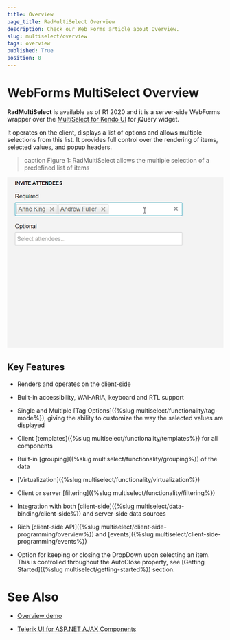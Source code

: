 ```yaml
---
title: Overview
page_title: RadMultiSelect Overview
description: Check our Web Forms article about Overview.
slug: multiselect/overview
tags: overview
published: True
position: 0
---
```


# WebForms MultiSelect Overview

**RadMultiSelect** is available as of R1 2020 and it is a server-side WebForms wrapper over the [MultiSelect for Kendo UI](https://docs.telerik.com/kendo-ui/controls/editors/multiselect/overview) for jQuery widget.

It operates on the client, displays a list of options and allows multiple selections from this list. It provides full control over the rendering of items, selected values, and popup headers.

>caption Figure 1: RadMultiSelect allows the multiple selection of a predefined list of items

![webforms-multiselect-overview](images/multiselect-overview.gif "webforms-multiselect-overview")

## Key Features

* Renders and operates on the client-side

* Built-in accessibility, WAI-ARIA, keyboard and RTL support

* Single and Multiple [Tag Options]({%slug multiselect/functionality/tag-mode%}), giving the ability to customize the way the selected values are displayed

* Client [templates]({%slug multiselect/functionality/templates%}) for all components

* Built-in [grouping]({%slug multiselect/functionality/grouping%}) of the data

* [Virtualization]({%slug multiselect/functionality/virtualization%})

* Client or server [filtering]({%slug multiselect/functionality/filtering%})

* Integration with both [client-side]({%slug multiselect/data-binding/client-side%}) and server-side data sources

* Rich [client-side API]({%slug multiselect/client-side-programming/overview%}) and [events]({%slug multiselect/client-side-programming/events%})

* Option for keeping or closing the DropDown upon selecting an item. This is controlled throughout the AutoClose property, see [Getting Started]({%slug multiselect/getting-started%}) section.


# See Also

 * [Overview demo](https://demos.telerik.com/aspnet-ajax/multiselect/overview/defaultcs.aspx)

 * [Telerik UI for ASP.NET AJAX Components](https://www.telerik.com/products/aspnet-ajax/multiselect.aspx)

